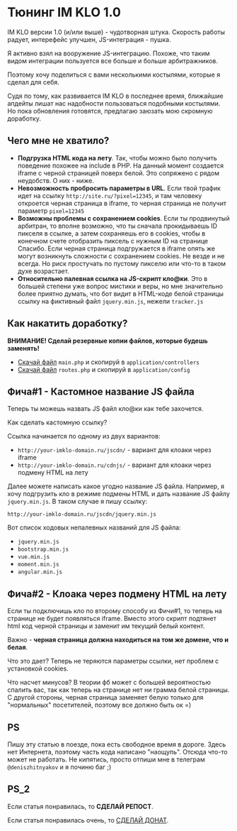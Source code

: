 # Тюнинг IM KLO 1.0

IM KLO версии 1.0 (и/или выше) - чудотворная штука.
Скорость работы радует, интерефейс улучшен, JS-интеграция - пушка. 

Я активно взял на вооружение JS-интеграцию.
Похоже, что таким видом интеграции пользуется все больше и больше арбитражников.

Поэтому хочу поделиться с вами несколькими костылями, которые я сделал для себя.

Судя по тому, как развивается IM KLO в последнее время, ближайшие апдейты
лишат нас надобности пользоваться подобными костылями. Но пока обновления готовятся,
предлагаю заюзать мою скромную доработку. 

## Чего мне не хватило?

- **Подгрузка HTML кода на лету**. 
Так, чтобы можно было получить поведение похожее на include в PHP.
На данный момент создается iframe с черной страницей поверх белой.
Это сопряжено с рядом неудобств. О них - ниже.
- **Невозможность пробросить параметры в URL**. Если твой трафик идет на ссылку
`http://site.ru/?pixel=12345`, и там человеку откроется черная страница в iframe,
то черная страница не получит параметр `pixel=12345`
- **Возможны проблемы с сохранением cookies**. Если ты продвинутый арбитран, то вполне возможно, что
ты сначала прокидываешь ID пикселя в ссылке, а затем сохраняешь его в cookies, чтобы в конечном счете отобразить
пиксель с нужным ID на странице Спасибо. Если черная страница подгружается в iframe опять же могут возникнуть сложности
с сохранением cookies. Не везде и не всегда. Но риск простучать по пустому пикселю или что-то в таком духе возрастает.
- **Относительно палевная ссылка на JS-скрипт кло@ки**. Это в большей степени
уже вопрос мистики и веры, но мне значительно более приятно думать, что
бот видит в HTML-коде белой страницы ссылку на фиктивный файл `jquery.min.js`, нежели `tracker.js`

## Как накатить доработку?

**ВНИМАНИЕ! Сделай резервные копии файлов, которые будешь заменять!**

- [Скачай файл](http://yandex.ru) `main.php` и скопируй в `application/controllers`
- [Скачай файл](http://yandex.ru) `routes.php` и скопируй в `application/config`

## Фича#1 - Кастомное название JS файла

Теперь ты можешь назвать JS файл кло@ки как тебе захочется.

Как сделать кастомную ссылку?

Ссылка начинается по одному из двух вариантов:

- `http://your-imklo-domain.ru/jscdn/` - вариант для клоаки через iframe
- `http://your-imklo-domain.ru/cdnjs/` - вариант для клоаки через подмену HTML на лету

Далее можете написать какое угодно название JS файла. Например, я хочу 
подгрузить кло в режиме подмены HTML и дать название JS файлу `jquery.min.js`. В таком случае я пишу ссылку:

 `http://your-imklo-domain.ru/jscdn/jquery.min.js`
 
 Вот список ходовых непалевных названий для JS файла:
 
 - `jquery.min.js`
 - `bootstrap.min.js`
 - `vue.min.js`
 - `moment.min.js`
 - `angular.min.js`
 
 ## Фича#2 - Клоака через подмену HTML на лету
 
 Если ты подключишь кло по второму способу из Фичи#1, то теперь на странице
 не будет появляться iframe. Вместо этого скрипт подтянет html код черной страницы и заменит
 им текущий белый контент.
 
 Важно - **черная страница должна находиться на том же домене, что и белая**.
 
 Что это дает? Теперь не теряются параметры ссылки, нет проблем с установкой cookies.
 
 Что насчет минусов? В теории фб может c большей вероятностью спалить вас, так как теперь на странице нет ни грамма белой страницы.
 С другой стороны, черная страница заменяет белую только для "нормальных" посетителей, поэтому все должно быть ок =)
 
 ## PS
 
 Пишу эту статью в поезде, пока есть свободное время в дороге. Здесь нет Интернета, поэтому часть кода написано "наощупь".
 Отсюда что-то может не работать. Не кипятись, просто отпиши мне в телеграм `@deniszhitnyakov` и я починю баг ;)
 
 ## PS_2
 
 Если статья понравилась, то **СДЕЛАЙ РЕПОСТ**.
 
 Если статья понравилась очень, то [СДЕЛАЙ ДОНАТ](https://vk.com/app5727453_-179099556).
 
